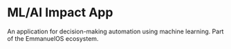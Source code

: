 # ML/AI Impact App

An application for decision-making automation using machine learning. Part of the EmmanuelOS ecosystem.
